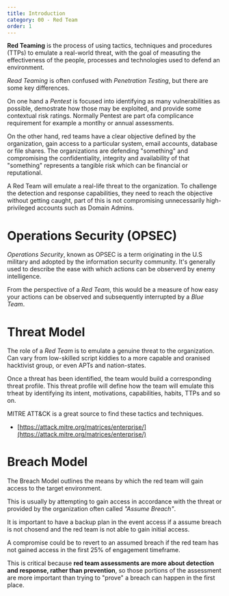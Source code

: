 ```yaml
---
title: Introduction
category: 00 - Red Team
order: 1
---
```


**Red Teaming** is the process of using tactics, techniques and procedures (TTPs) to emulate a real-world threat, with the goal of measuting the effectiveness of the people, processes and technologies used to defend an environment.

*Read Teaming* is often confused with *Penetration Testing*, but there are some key differences.

On one hand a *Pentest* is focused into identifying as many vulnerabilities as possible, demostrate how those may be exploited, and provide some contextual risk ratings. Normally Pentest are part ofa complicance requirement for example a montlhy or annual assessments.


On the other hand, red teams have a clear objective defined by the organization, gain access to a particular system, email accounts, database or file shares. The organizations are defending "something" and compromising the confidentiality, integrity and availability of that "something" represents a tangible risk which can be financial or reputational.

A Red Team will emulate a real-life threat to the organization. To challenge the detection and response capabilities, they need to reach the objective without getting caught, part of this is not compromising unnecessarily high-privileged accounts such as Domain Admins.


# Operations Security (OPSEC)

*Operations Security*, known as OPSEC is a term originating in the U.S military and adopted by the information security community. It's generally used to describe the ease with which actions can be observerd by enemy intelligence.

From the perspective of a *Red Team*, this would be a measure of how easy your actions can be observed and subsequently interrupted by a *Blue Team*.


# Threat Model

The role of a *Red Team* is to emulate a genuine threat to the organization. Can vary from low-skilled script kiddies to a more capable and oranised hacktivist group, or even APTs and nation-states.

Once a threat has been identified, the team would build a corresponding threat profile. This threat profile will define how the team will emulate this trheat by identifying its intent, motivations, capabilities, habits, TTPs and so on.

MITRE ATT&CK is a great source to find these tactics and techniques.

* [https://attack.mitre.org/matrices/enterprise/](https://attack.mitre.org/matrices/enterprise/)


# Breach Model

The Breach Model outlines the means by which the red team will gain access to the target environment.

This is usually by attempting to gain access in accordance with the threat or provided by the organization often called *"Assume Breach"*.

It is important to have a backup plan in the event access if a assume breach is not chosend and the red team is not able to gain initial access.

A compromise could be to revert to an assumed breach if the red team has not gained access in the first 25% of engagement timeframe.

This is critical because **red team assessments are more about detection and response, rather than prevention**, so those portions of the assessment are more important than trying to "prove" a breach can happen in the first place.